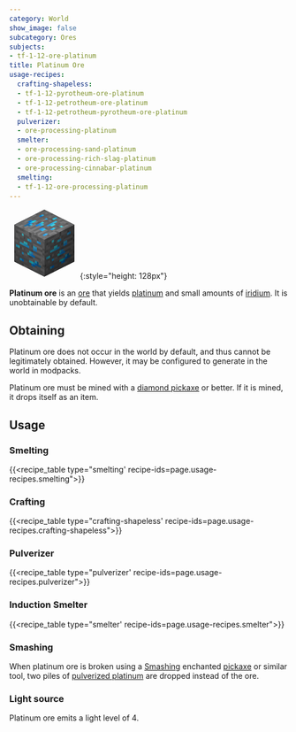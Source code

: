 ```yaml
---
category: World
show_image: false
subcategory: Ores
subjects:
- tf-1-12-ore-platinum
title: Platinum Ore
usage-recipes:
  crafting-shapeless:
  - tf-1-12-pyrotheum-ore-platinum
  - tf-1-12-petrotheum-ore-platinum
  - tf-1-12-petrotheum-pyrotheum-ore-platinum
  pulverizer:
  - ore-processing-platinum
  smelter:
  - ore-processing-sand-platinum
  - ore-processing-rich-slag-platinum
  - ore-processing-cinnabar-platinum
  smelting:
  - tf-1-12-ore-processing-platinum
---
```


![Platinum ore](/assets/images/docs/1.12/thermal-foundation/ore-platinum.png){:style="height: 128px"}


**Platinum ore** is an [ore](https://minecraft.gamepedia.com/Ore) that yields
[platinum](../platinum-ingot/) and small amounts of
[iridium](../iridium-ingot/). It is unobtainable by default.


Obtaining
---------

Platinum ore does not occur in the world by default, and thus cannot be
legitimately obtained. However, it may be configured to generate in the world in
modpacks.

Platinum ore must be mined with a [diamond
pickaxe](https://minecraft.gamepedia.com/Pickaxe) or better. If it is mined, it
drops itself as an item.


Usage
-----

### Smelting
{{<recipe_table type="smelting' recipe-ids=page.usage-recipes.smelting">}}

### Crafting
{{<recipe_table type="crafting-shapeless' recipe-ids=page.usage-recipes.crafting-shapeless">}}

### Pulverizer
{{<recipe_table type="pulverizer' recipe-ids=page.usage-recipes.pulverizer">}}

### Induction Smelter
{{<recipe_table type="smelter' recipe-ids=page.usage-recipes.smelter">}}

### Smashing
When platinum ore is broken using a [Smashing](../../cofh-core/smashing/)
enchanted [pickaxe](https://minecraft.gamepedia.com/Pickaxe) or similar tool,
two piles of [pulverized
platinum](../pulverized-platinum/) are dropped instead of
the ore.

### Light source
Platinum ore emits a light level of 4.
